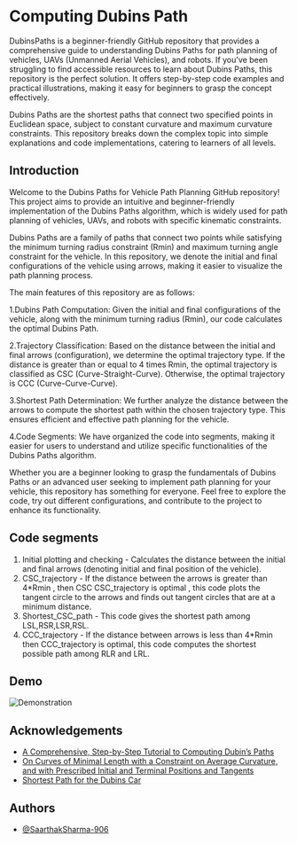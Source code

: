 
# Computing Dubins Path 

DubinsPaths is a beginner-friendly GitHub repository that provides a comprehensive guide to understanding Dubins Paths for path planning of vehicles, UAVs (Unmanned Aerial Vehicles), and robots. If you've been struggling to find accessible resources to learn about Dubins Paths, this repository is the perfect solution. It offers step-by-step code examples and practical illustrations, making it easy for beginners to grasp the concept effectively.

Dubins Paths are the shortest paths that connect two specified points in Euclidean space, subject to constant curvature and maximum curvature constraints. This repository breaks down the complex topic into simple explanations and code implementations, catering to learners of all levels.


## Introduction


Welcome to the Dubins Paths for Vehicle Path Planning GitHub repository! This project aims to provide an intuitive and beginner-friendly implementation of the Dubins Paths algorithm, which is widely used for path planning of vehicles, UAVs, and robots with specific kinematic constraints.

Dubins Paths are a family of paths that connect two points while satisfying the minimum turning radius constraint (Rmin) and maximum turning angle constraint for the vehicle. In this repository, we denote the initial and final configurations of the vehicle using arrows, making it easier to visualize the path planning process.

The main features of this repository are as follows:

1.Dubins Path Computation: Given the initial and final configurations of the vehicle, along with the minimum turning radius (Rmin), our code calculates the optimal Dubins Path.

2.Trajectory Classification: Based on the distance between the initial and final arrows (configuration), we determine the optimal trajectory type. If the distance is greater than or equal to 4 times Rmin, the optimal trajectory is classified as CSC (Curve-Straight-Curve). Otherwise, the optimal trajectory is CCC (Curve-Curve-Curve).

3.Shortest Path Determination: We further analyze the distance between the arrows to compute the shortest path within the chosen trajectory type. This ensures efficient and effective path planning for the vehicle.

4.Code Segments: We have organized the code into segments, making it easier for users to understand and utilize specific functionalities of the Dubins Paths algorithm.

Whether you are a beginner looking to grasp the fundamentals of Dubins Paths or an advanced user seeking to implement path planning for your vehicle, this repository has something for everyone. Feel free to explore the code, try out different configurations, and contribute to the project to enhance its functionality.
## Code segments

1. Initial plotting and checking - Calculates the distance between the initial and final arrows (denoting initial and final position of the vehicle).
2. CSC_trajectory - If the distance between the arrows is greater than 4*Rmin , then CSC CSC_trajectory is optimal , this code plots the tangent circle to the arrows and finds out tangent circles that are at a minimum distance.
3. Shortest_CSC_path - This code gives the shortest path among LSL,RSR,LSR,RSL.
4. CCC_trajectory - If the distance between arrows is less than 4*Rmin then CCC_trajectory is optimal, this code computes the shortest possible path among RLR and LRL. 


## Demo

![Demonstration](https://drive.google.com/drive/folders/12eNhMbuVeMaMMyHwrPnwck7WkA7E5r5l?zx=2th3iq11jctu)




## Acknowledgements

 - [A Comprehensive, Step-by-Step Tutorial to Computing Dubin’s Paths](https://gieseanw.wordpress.com/2012/10/21/a-comprehensive-step-by-step-tutorial-to-computing-dubins-paths/)
 - [On Curves of Minimal Length with a Constraint on Average Curvature, and with Prescribed Initial and Terminal Positions and Tangents](https://www.jstor.org/stable/2372560?casa_token=_rO95STAeiIAAAAA%3AY9Qd0bxru0j9X75mF6wxhJopMpoIqF6m3A0AT0Ja6EGnS0gMZK94YiUa_WTwXviu6f-Ul8tlADghroDjHzNpE5exDqjogmvimEdM-Z6D7QM3hnua6D0)
 - [Shortest Path for the Dubins Car](https://demonstrations.wolfram.com/ShortestPathForTheDubinsCar/)


## Authors

- [@SaarthakSharma-906](https://github.com/SaarthakSharma-906)



